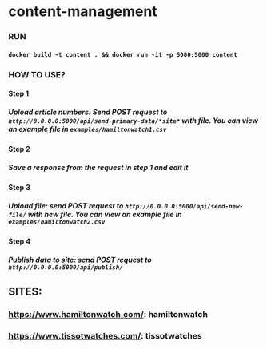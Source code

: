 # content-management

### RUN
#### ```docker build -t content . && docker run -it -p 5000:5000 content```

### HOW TO USE?
#### Step 1
##### Upload article numbers: Send POST request to ```http://0.0.0.0:5000/api/send-primary-data/*site*``` with file. You can view an example file in ```examples/hamiltonwatch1.csv```

#### Step 2
##### Save a response from the request in step 1 and edit it

#### Step 3
##### Upload file: send POST request to ```http://0.0.0.0:5000/api/send-new-file/``` with new file. You can view an example file in ```examples/hamiltonwatch2.csv```

#### Step 4
##### Publish data to site: send POST request to ```http://0.0.0.0:5000/api/publish/```


## SITES:
### https://www.hamiltonwatch.com/: hamiltonwatch
### https://www.tissotwatches.com/: tissotwatches